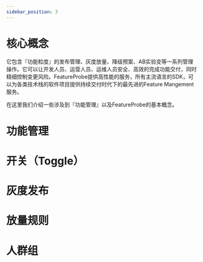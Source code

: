 ```yaml
---
sidebar_position: 3
---
```


# 核心概念

它包含『功能粒度』的发布管理、灰度放量、降级预案、AB实验变等一系列管理操作。它可以让开发人员、运营人员、运维人员安全、高效的完成功能交付，同时精细控制变更风险。FeatureProbe提供高性能的服务，所有主流语言的SDK，可以为各类技术栈的软件项目提供持续交付时代下的最先进的Feature Mangement服务。

在这里我们介绍一些涉及到『功能管理』以及FeatureProbe的基本概念。

# 功能管理

# 开关（Toggle）

# 灰度发布

# 放量规则

# 人群组